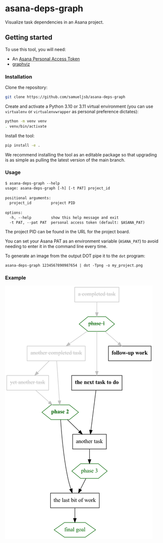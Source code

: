 # asana-deps-graph

Visualize task dependencies in an Asana project.

## Getting started

To use this tool, you will need:

- An [Asana Personal Access Token](https://developers.asana.com/docs/quick-start#get-a-personal-access-token)
- [graphviz](https://graphviz.org/download/)

### Installation

Clone the repository:

```sh
git clone https://github.com/samueljsb/asana-deps-graph
```

Create and activate a Python 3.10 or 3.11 virtual environment (you can use
`virtualenv` or `virtualenvwrapper` as personal preference dictates):

```sh
python -m venv venv
. venv/bin/activate
```

Install the tool:

```sh
pip install -e .
```

We recommend installing the tool as an editable package so that upgrading is as
simple as pulling the latest version of the main branch.

### Usage

```console
$ asana-deps-graph --help
usage: asana-deps-graph [-h] [-t PAT] project_id

positional arguments:
  project_id         project PID

options:
  -h, --help         show this help message and exit
  -t PAT, --pat PAT  personal access token (default: $ASANA_PAT)
```

The project PID can be found in the URL for the project board.

You can set your Asana PAT as an environment variable (`ASANA_PAT`) to avoid
needing to enter it in the command line every time.

To generate an image from the output DOT pipe it to the `dot` program:

```shell
asana-deps-graph 1234567890987654 | dot -Tpng -o my_project.png
```

### Example

![an example project graph](example.png)

